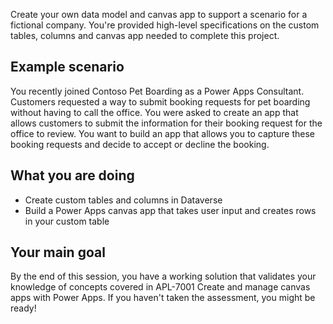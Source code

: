 Create your own data model and canvas app to support a scenario for a fictional company. You're provided high-level specifications on the custom tables, columns and canvas app needed to complete this project.

## Example scenario
You recently joined Contoso Pet Boarding as a Power Apps Consultant. Customers requested a way to submit booking requests for pet boarding without having to call the office. You were asked to create an app that allows customers to submit the information for their booking request for the office to review. You want to build an app that allows you to capture these booking requests and decide to accept or decline the booking.

## What you are doing
* Create custom tables and columns in Dataverse
* Build a Power Apps canvas app that takes user input and creates rows in your custom table


## Your main goal
By the end of this session, you  have a working solution that validates your knowledge of concepts covered in APL-7001 Create and manage canvas apps with Power Apps. If you haven't taken the assessment, you might be ready!